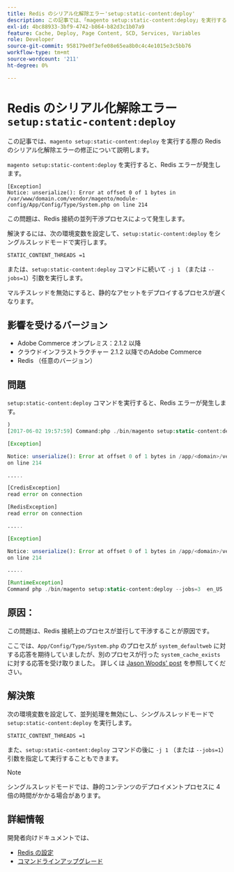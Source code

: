 ```yaml
---
title: Redis のシリアル化解除エラー'setup:static-content:deploy'
description: この記事では、「magento setup:static-content:deploy」を実行する際の Redis のシリアル化解除エラーを修正します。
exl-id: 4bc88933-3bf9-4742-b864-b82d3c1b07a9
feature: Cache, Deploy, Page Content, SCD, Services, Variables
role: Developer
source-git-commit: 958179e0f3efe08e65ea8b0c4c4e1015e3c5bb76
workflow-type: tm+mt
source-wordcount: '211'
ht-degree: 0%

---
```


# Redis のシリアル化解除エラー `setup:static-content:deploy`

この記事では、`magento setup:static-content:deploy` を実行する際の Redis のシリアル化解除エラーの修正について説明します。

`magento setup:static-content:deploy` を実行すると、Redis エラーが発生します。

```
[Exception]
Notice: unserialize(): Error at offset 0 of 1 bytes in
/var/www/domain.com/vendor/magento/module-config/App/Config/Type/System.php on line 214
```

この問題は、Redis 接続の並列干渉プロセスによって発生します。

解決するには、次の環境変数を設定して、`setup:static-content:deploy` をシングルスレッドモードで実行します。

```
STATIC_CONTENT_THREADS =1
```

または、`setup:static-content:deploy` コマンドに続いて `-j 1` （または `--jobs=1`）引数を実行します。

マルチスレッドを無効にすると、静的なアセットをデプロイするプロセスが遅くなります。

## 影響を受けるバージョン

* Adobe Commerce オンプレミス：2.1.2 以降
* クラウドインフラストラクチャー 2.1.2 以降でのAdobe Commerce
* Redis （任意のバージョン）

## 問題

`setup:static-content:deploy` コマンドを実行すると、Redis エラーが発生します。

```php
)
[2017-06-02 19:57:59] Command:php ./bin/magento setup:static-content:deploy --jobs=3  en_US

[Exception]

Notice: unserialize(): Error at offset 0 of 1 bytes in /app/<domain>/vendor/magento/module-config/App/Config/Type/System.php
on line 214

.....

[CredisException]
read error on connection

[RedisException]
read error on connection

.....

[Exception]

Notice: unserialize(): Error at offset 0 of 1 bytes in /app/<domain>/vendor/magento/module-config/App/Config/Type/System.php
on line 214

.....

[RuntimeException]
Command php ./bin/magento setup:static-content:deploy --jobs=3  en_US  returned code 3
```

## 原因：

この問題は、Redis 接続上のプロセスが並行して干渉することが原因です。

ここでは、`App/Config/Type/System.php` のプロセスが `system_defaultweb` に対する応答を期待していましたが、別のプロセスが行った `system_cache_exists` に対する応答を受け取りました。 詳しくは [Jason Woods&#39; post](https://github.com/magento/magento2/issues/9287#issuecomment-302362283) を参照してください。

## 解決策

次の環境変数を設定して、並列処理を無効にし、シングルスレッドモードで `setup:static-content:deploy` を実行します。

```
STATIC_CONTENT_THREADS =1
```

また、`setup:static-content:deploy` コマンドの後に `-j 1` （または `--jobs=1`）引数を指定して実行することもできます。

>[!NOTE]
>
>シングルスレッドモードでは、静的コンテンツのデプロイメントプロセスに 4 倍の時間がかかる場合があります。

## 詳細情報

開発者向けドキュメントでは、

* [Redis の設定 ](https://experienceleague.adobe.com/docs/commerce-operations/configuration-guide/cache/redis/config-redis.html)
* [ コマンドラインアップグレード ](https://experienceleague.adobe.com/docs/commerce-operations/upgrade-guide/implementation/perform-upgrade.html)
